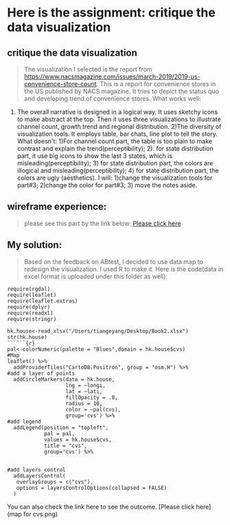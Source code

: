 # Here is the assignment: critique the data visualization
## critique the data visualization
> The visualization I selected is the report from https://www.nacsmagazine.com/issues/march-2019/2019-us-convenience-store-count. This is a report for convenience stores in the US published by NACS magazine.  It  tries to depict the status quo and developing trend of convenience stores. 
What works well:
1) The overall narrative is designed in a logical way.  It uses sketchy icons to make abstract at the top. Then it uses three visualizations to illustrate channel count, growth trend and regional distribution. 2)The diversity of visualization tools. It employs table, bar chats, line plot to tell the story. 
What doesn't:
1)For channel count part, the table is too plain to make contrast and explain the trend(perceptibility);  2). for state distribution part, it use big icons to show the last 3 states, which is misleading(perceptibility); 3) for state distribution part, the colors are illogical and misleading(perceptibility);  4) for state distribution part, the colors are  ugly (aesthetics).
I will: 
1)change the visualization tools for part#3; 2)change the color for part#3; 3) move the notes aside.

## wireframe experience:
>please see this part by the link below:
[Please click here](wireframe.png) 

## My solution:
>Based on the feedback on ABtest, I decided to use data map to redesign the visualization. I used R to make it. Here is the code(data in excel format is uploaded under this folder as well):

```{r setup, include=FALSE}
require(rgdal)
require(leaflet)
require(leaflet.extras)
require(dplyr)
require(readxl)
require(stringr)
```
```{r}
hk.house<-read_xlsx("/Users/tiangeyang/Desktop/Book2.xlsx")
str(hk.house)
``````{r}
pal<-colorNumeric(palette = "Blues",domain = hk.house$cvs)
#Map
leaflet() %>%
  addProviderTiles("CartoDB.Positron", group = "osm.H") %>%
#add a layer of points
  addCircleMarkers(data = hk.house, 
                   lng = ~longi, 
                   lat = ~lati, 
                   fillOpacity = .8,
                   radius = 10,
                   color = ~pal(cvs),
                   group='cvs') %>%
#add legend
  addLegend(position = "topleft", 
            pal = pal, 
            values = hk.house$cvs, 
            title = "cvs",
            group='cvs') %>%

  
#add layers control
  addLayersControl(
   overlayGroups = c("cvs"),
   options = layersControlOptions(collapsed = FALSE)
  )
```
You can also check the link here to see the outcome.
[Please click here](map for cvs.png)
